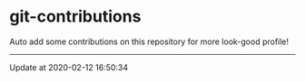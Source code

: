 # git-contributions

Auto add some contributions on this repository for more look-good profile!

---

Update at 2020-02-12 16:50:34
